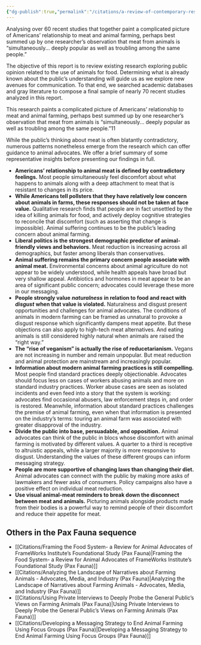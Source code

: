 ```yaml
---
{"dg-publish":true,"permalink":"/citations/a-review-of-contemporary-research-into-public-perceptions-of-the-slaughter-industry-pax-fauna/","tags":["#narratives"],"created":"2025-10-23T17:42:44.253+01:00","updated":"2025-10-23T17:42:44.253+01:00"}
---
```



Analysing over 60 recent studies that together paint a complicated picture of Americans’ relationship to meat and animal farming, perhaps best summed up by one researcher’s observation that meat from animals is “simultaneously... deeply popular as well as troubling among the same people.”

The objective of this report is to review existing research exploring public opinion related to the use of animals for food. Determining what is already known about the public’s understanding will guide us as we explore new avenues for communication. To that end, we searched academic databases and gray literature to compose a final sample of nearly 70 recent studies analyzed in this report.

This research paints a complicated picture of Americans’ relationship to meat and animal farming, perhaps best summed up by one researcher’s observation that meat from animals is “simultaneously... deeply popular as well as troubling among the same people.”11

While the public’s thinking about meat is often blatantly contradictory, numerous patterns nonetheless emerge from the research which can offer guidance to animal advocates. We offer a brief summary of some representative insights before presenting our findings in full.

- **Americans’ relationship to animal meat is defined by contradictory feelings.** Most people simultaneously feel discomfort about what happens to animals along with a deep attachment to meat that is resistant to changes in its price.
- **While Americans tell pollsters that they have relatively low concern about animals in farms, these responses should not be taken at face value.** Qualitative research finds that people are in fact unsettled by the idea of killing animals for food, and actively deploy cognitive strategies to reconcile that discomfort (such as asserting that change is impossible). Animal suffering continues to be the public’s leading concern about animal farming.
- **Liberal politics is the strongest demographic predictor of animal-friendly views and behaviors.** Meat reduction is increasing across all demographics, but faster among liberals than conservatives.
- **Animal suffering remains the primary concern people associate with animal meat.** Environmental concerns about animal agriculture do not appear to be widely understood, while health appeals have broad but very shallow appeal. Antibiotics and hormones in meat appear to be an area of significant public concern; advocates could leverage these more in our messaging.
- **People strongly value** **_naturalness_** **in relation to food and react with** **_disgust_** **when that value is violated.** Naturalness and disgust present opportunities and challenges for animal advocates. The conditions of animals in modern farming can be framed as unnatural to provoke a disgust response which significantly dampens meat appetite. But these objections can also apply to high-tech meat alternatives. And eating animals is still considered highly natural when animals are raised the “right way.”
- **The “rise of veganism” is actually the rise of reducetarianism.** Vegans are not increasing in number and remain unpopular. But meat reduction and animal protection are mainstream and increasingly popular.
- **Information about modern animal farming practices is still compelling.** Most people find standard practices deeply objectionable. Advocates should focus less on cases of workers abusing animals and more on standard industry practices. Worker abuse cases are seen as isolated incidents and even feed into a story that the system is working: advocates find occasional abusers, law enforcement steps in, and order is restored. Meanwhile, information about standard practices challenges the premise of animal farming, even when that information is presented on the industry’s terms: touring an animal farm was associated with greater disapproval of the industry.
- **Divide the public into base, persuadable, and opposition.** Animal advocates can think of the public in blocs whose discomfort with animal farming is motivated by different values. A quarter to a third is receptive to altruistic appeals, while a larger majority is more responsive to disgust. Understanding the values of these different groups can inform messaging strategy.
- **People are more supportive of changing laws than changing their diet.** Animal advocates can connect with the public by making more asks of lawmakers and fewer asks of consumers. Policy campaigns also have a positive effect on individual meat reduction.
- **Use visual animal-meat reminders to break down the disconnect between meat and animals.** Picturing animals alongside products made from their bodies is a powerful way to remind people of their discomfort and reduce their appetite for meat.

## Others in the Pax Fauna sequence
- [[Citations/Framing the Food System-  a Review for Animal Advocates of FrameWorks Institute’s Foundational Study (Pax Fauna)\|Framing the Food System-  a Review for Animal Advocates of FrameWorks Institute’s Foundational Study (Pax Fauna)]]
- [[Citations/Analyzing the Landscape of Narratives about Farming Animals - Advocates, Media, and Industry (Pax Fauna)\|Analyzing the Landscape of Narratives about Farming Animals - Advocates, Media, and Industry (Pax Fauna)]]
- [[Citations/Using Private Interviews to Deeply Probe the General Public’s Views on Farming Animals (Pax Fauna)\|Using Private Interviews to Deeply Probe the General Public’s Views on Farming Animals (Pax Fauna)]]
- [[Citations/Developing a Messaging Strategy to End Animal Farming Using Focus Groups (Pax Fauna)\|Developing a Messaging Strategy to End Animal Farming Using Focus Groups (Pax Fauna)]]